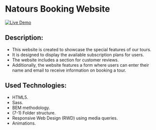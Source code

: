 # Natours Booking Website

[![Live Demo](https://img.shields.io/badge/Live%20Demo-Click%20Here-brightgreen)](https://youssef-abutaleb.github.io/Natours/)

## Description:
- This website is created to showcase the special features of our tours.
- It is designed to display the available subscription plans for users.
- The website includes a section for customer reviews.
- Additionally, the website features a form where users can enter their name and email to receive information on booking a tour.

## Used Technologies:
- HTML5.
- Sass.
- BEM methodology.
- (7-1) Folder structure.
- Responsive Web Design (RWD) using media queries.
- Animations.

